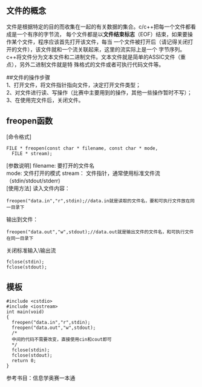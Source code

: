 ## 文件的概念
文件是根据特定的目的而收集在一起的有关数据的集合。c/c++把每一个文件都看成是一个有序的字节流，
每个文件都是以**文件结束标志**（EOF）结束，如果要操作某个文件，程序应该首先打开该文件，每当
一个文件被打开后（请记得关闭打开的文件），该文件就和一个流关联起来，这里的流实际上是一个
字节序列。  
c++将文件分为文本文件和二进制文件。文本文件就是简单的ASSIC文件（重点），另外二进制文件就是特
殊格式的文件或者可执行代码文件等。

 ##文件的操作步骤  
 1、打开文件，将文件指针指向文件，决定打开文件类型；  
 2、对文件进行读、写操作（比赛中主要用到的操作，其他一些操作暂时不写）；  
 3、在使用完文件后，关闭文件。  

 ## freopen函数
 [命令格式]  
 ```
FILE * freopen(const char * filename, const char * mode,
   FILE * stream);
```
[参数说明]
filename: 要打开的文件名  
mode: 文件打开的模式
stream： 文件指针，通常使用标准文件流（stdin/stdout/stderr)   
[使用方法]
读入文件内容：
```
freopen("data.in","r",stdin);//data.in就是读取的文件名，要和可执行文件放在同一目录下
```
输出到文件：
```
freopen("data.out","w",stdout);//data.out就是输出文件的文件名，和可执行文件在同一目录下
```
关闭标准输入\输出流  
```
fclose(stdin);
fclose(stdout);
```
## 模板
```
#include <cstdio>
#include <iostream>
int main(void)
{
  freopen("data.in","r",stdin);
  freopen("data.out","w",stdout);
  /*
  中间的代码不需要改变，直接使用cin和cout即可
  */
  fclose(stdin);
  fclose(stdout);
  return 0;
}
```
参考书目：信息学奥赛一本通
